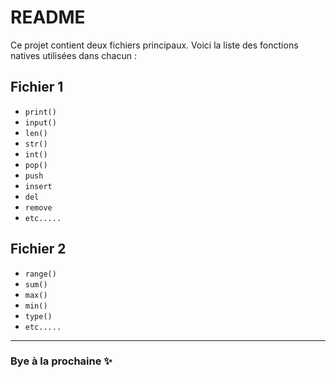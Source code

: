 # README

Ce projet contient deux fichiers principaux. Voici la liste des fonctions natives utilisées dans chacun :

## Fichier 1

- `print()`
- `input()`
- `len()`
- `str()`
- `int()`
- `pop()`
- `push`
- `insert`
- `del`
- `remove`
- `etc.....`
## Fichier 2

- `range()`
- `sum()`
- `max()`
- `min()`
- `type()`
- `etc.....`
---

### Bye à la prochaine ✨
